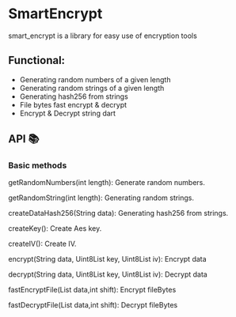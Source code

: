 # SmartEncrypt
smart_encrypt is a library for easy use of encryption tools

## Functional:
- Generating random numbers of a given length
- Generating random strings of a given length
- Generating hash256 from strings
- File bytes fast encrypt & decrypt
- Encrypt & Decrypt string dart

## API 📚
### Basic methods
getRandomNumbers(int length): Generate random numbers.

getRandomString(int length): Generating random strings.

createDataHash256(String data): Generating hash256 from strings.

createKey(): Create Aes key.

createIV(): Create IV.

encrypt(String data, Uint8List key, Uint8List iv): Encrypt data

decrypt(String data, Uint8List key, Uint8List iv): Decrypt data

fastEncryptFile(List<int> data,int shift): Encrypt fileBytes

fastDecryptFile(List<int> data,int shift): Decrypt fileBytes